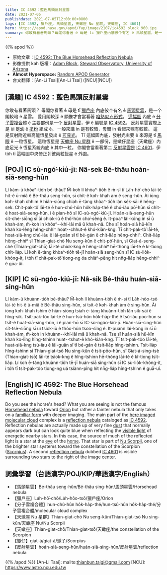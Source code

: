 ```yaml
---
title: IC 4592：藍色馬頭反射星雲
date: 2021-07-05
publishdate: 2021-07-05T12:00:00+0800
tags: [IC 4592, 獵戶座, 馬頭星雲, 天蠍座 Nu 星群, 天蠍座, IC 4601]
hero: https://apod.nasa.gov/apod/fap/image/2107/ic4592_block_960.jpg
summary: 你敢有看著馬頭？毋閣你看著 ê 毋是 tī 獵戶座內底彼个有名 ê 馬頭星雲，是一个閣較暗 ê 星雲。
---
```


{{% apod %}}

- 原始文章：[IC 4592: The Blue Horsehead Reflection Nebula](https://apod.nasa.gov/apod/ap210705.html)
- 影像提供 kah 版權：[Adam Block](https://www.adamblockphotos.com/), [Steward Observatory, University of Arizona](http://www.as.arizona.edu/)
- **Almost Hyperspace:** [Random APOD Generator](https://apod.nasa.gov/apod/random_apod.html)
- 台文翻譯：[An-Li Tsai][An-Li Tsai] ([NCU][NCU])

## [漢羅] IC 4592：藍色馬頭反射星雲
你敢有看著馬頭？
毋閣你看著 ê 毋是 tī [獵戶座][Orion] 內底彼个有名 ê [馬頭星雲][Horsehead nebula]，是一个閣較暗 ê 星雲。
愛用閣較深 ê 顯像才會當看著 [咱熟似 ê 形式][familiar form t]。
[這幅圖][here imaged] 內底 ê [分子雲複合體][molecular cloud] ê 主要部份是一个 [反射星雲][reflection nebula]，伊 ê 編號是 [IC 4592][IC 4592]。
反射星雲實際上是 ùi 足幼 ê [塗粉][dust] 組成 ê。
一般來講 in 是有較暗，毋閣 in 看起來嘛有較藍。
這是反射附近較高能恆星發出 ê [可見光][visible light]。
Tī 這幅圖內底，發射光主要 ê 來源是 tī [馬][horse] [眼][eye] ê 一粒恆星。
這粒恆星是 [天蠍座 Nu 星群][Nu Scorpii] ê 一部份，是蠍仔星座（天蠍座）內底足光 ê 恆星系統內底 ê 其中一粒。
你閣會當看著第二 [反射星雲是][reflection nebula] [IC 4601][IC 4601]，伊 to̍h tī 這幅圖中央倚正爿彼兩粒恆星 ê 外圍。



## [POJ] IC sù-ngó͘-kiú-jī: Nâ-sek Bé-thâu hoán-siā-seng-hûn
Lí kám-ū khòaⁿ-tio̍h bé-thâu?
M̄-koh lí khòaⁿ-tio̍h ê m̄-sī tī La̍h-hō͘-chō lāi-té hit-ê ū-miâ ê Bé-thâu seng-hûn, sī chi̍t-ê koh-khah àm ê seng-hûn.
Ài iōng koh-khah chhim ê hián-siōng chiah ē-tàng khòaⁿ-tio̍h lán se̍k-sāi ê hêng-sek.
Chit-pak-tô͘ lāi-té ê hun-chú-hûn ho̍k-ha̍p-thé ê chú-iàu pō͘-hūn sī chi̍t-ê hoat-siā-seng-hûn, i ê pian-hō sī IC-sù-ngó͘-kiú-jī.
Hoán-siā-seng-hûn si̍t-chè-siōng sī ùi chiok-iù ê thô͘-hún cho͘-sêng ê.
It-poaⁿ lâi-kóng in sī ū khah-àm, m̄-koh in khòaⁿ--khí-lâi mā ū khah-nâ.
Che sī hoán-siā hū-kīn khah ko-lêng hêng-chhiⁿ hoat--chhut-ê khó-kiàn-kng.
Tī chit-pak-tô͘ lāi-té, hoat-siā-kng chú-iàu ê lâi-goân sī tī bé-gán ê chi̍t-lia̍p hêng-chhiⁿ.
Chit-lia̍p hêng-chhiⁿ sī Thian-giat-chō Nu seng-kûn ê chi̍t-pō͘-hūn, sī Giat-á-seng-chè (Thian-giat-chō) lāi-té chiok-kng ê hêng-chhiⁿ hē-thóng lāi-té ê kî-tiong chi̍t-lia̍p.
Lí koh ē-tàng khòaⁿ-tio̍h tē-jī hoán-siā seng-hûn sī IC sù-lio̍k-khòng-it, i to̍h tī chit-pak-tô͘ tiong-ng óa chiàⁿ-pêng hit nn̄g-lia̍p hêng-chhiⁿ ê gōa-ûi.



## [KIP] IC sù-ngóo-kiú-jī: Nâ-sik Bé-thâu huán-siā-sing-hûn
Lí kám-ū khuànn-tio̍h bé-thâu?
M̄-koh lí khuànn-tio̍h ê m̄-sī tī La̍h-hōo-tsō lāi-té hit-ê ū-miâ ê Bé-thâu sing-hûn, sī tsi̍t-ê koh-khah àm ê sing-hûn.
Ài iōng koh-khah tshim ê hián-siōng tsiah ē-tàng khuànn-tio̍h lán si̍k-sāi ê hîng-sik.
Tsit-pak-tôo lāi-té ê hun-tsú-hûn ho̍k-ha̍p-thé ê tsú-iàu pōo-hūn sī tsi̍t-ê huat-siā-sing-hûn, i ê pian-hō sī IC-sù-ngóo-kiú-jī.
Huán-siā-sing-hûn si̍t-tsè-siōng sī uì tsiok-iù ê thôo-hún tsoo-sîng ê.
It-puann lâi-kóng in sī ū khah-àm, m̄-koh in khuànn--khí-lâi mā ū khah-nâ.
Tse sī huán-siā hū-kīn khah ko-lîng hîng-tshinn huat--tshut-ê khó-kiàn-kng.
Tī tsit-pak-tôo lāi-té, huat-siā-kng tsú-iàu ê lâi-guân sī tī bé-gán ê tsi̍t-lia̍p hîng-tshinn.
Tsit-lia̍p hîng-tshinn sī Thian-giat-tsō Nu sing-kûn ê tsi̍t-pōo-hūn, sī Giat-á-sing-tsè (Thian-giat-tsō) lāi-té tsiok-kng ê hîng-tshinn hē-thóng lāi-té ê kî-tiong tsi̍t-lia̍p.
Lí koh ē-tàng khuànn-tio̍h tē-jī huán-siā sing-hûn sī IC sù-lio̍k-khòng-it, i to̍h tī tsit-pak-tôo tiong-ng uá tsiànn-pîng hit nn̄g-lia̍p hîng-tshinn ê guā-uî.




## [English] IC 4592: The Blue Horsehead Reflection Nebula
Do you see the horse's head?
What you are seeing is not the famous [Horsehead nebula][Horsehead nebula] toward [Orion][Orion] but rather a fainter nebula that only takes on a [familiar form][familiar form] with deeper imaging.
The main part of the [here imaged][here imaged] [molecular cloud][molecular cloud] complex is a [reflection nebula][reflection nebula] cataloged as [IC 4592][IC 4592].
Reflection nebulas are actually made up of very fine [dust][dust] that normally appears dark but can look quite blue when reflecting the [visible light][visible light] of energetic nearby stars.
In this case, the source of much of the reflected light is a star at the [eye][eye] of the [horse][horse].
That star is part of [Nu Scorpii][Nu Scorpii], one of the brighter star systems toward the constellation of the Scorpion ([Scorpius][Scorpius]).
A second [reflection nebula][reflection nebula] dubbed [IC 4601][IC 4601] is visible surrounding two stars to the right of the image center.


## 詞彙學習（台語漢字/POJ/KIP/華語漢字/English）


- 【馬頭星雲】Bé-thâu seng-hûn/Bé-thâu sing-hûn/馬頭星雲/Horsehead nebula
- 【獵戶座】La̍h-hō͘-chō/La̍h-hōo-tsō/獵戶座/Orion
- 【分子雲複合體】hun-chú-hûn ho̍k-ha̍p-thé/hun-tsú-hûn ho̍k-ha̍p-thé/分子雲複合體/molecular cloud complex
- 【天蠍座 Nu 星群】Thian-giat-chō Nu seng-kûn/Thian-giat-tsō Nu sing-kûn/天蠍座 Nu/Nu Scorpii
- 【天蠍座】Thian-giat-chō/Thian-giat-tsō/天蠍座/the constellation of the Scorpion
- 【蠍仔】giat-á/giat-á/蠍子/Scorpius
- 【反射星雲】hoán-siā-seng-hûn/huán-siā-sing-hûn/反射星雲/reflection nebula

{{% /apod %}}
[An-Li Tsai]: mailto:thianbun.taigi@gmail.com
[NCU]: https://www.astro.ncu.edu.tw


[Horsehead nebula]:https://apod.nasa.gov/apod/ap121021.html
[Orion]:https://apod.nasa.gov/apod/ap120909.html
[familiar form]:https://apod.nasa.gov/apod/ap210704.html
[familiar form t]:https://apod.tw/daily/20210704/
[here imaged]:https://www.adamblockphotos.com/ic4592.html
[molecular cloud]:https://apod.nasa.gov/apod/ap201122.html
[reflection nebula]:https://en.wikipedia.org/wiki/Reflection_nebula
[IC 4592]:https://en.wikipedia.org/wiki/IC_4592
[dust]:https://apod.nasa.gov/apod/ap030706.html
[visible light]:https://science.nasa.gov/ems/09_visiblelight
[eye]:https://www.youtube.com/watch?v=tw0VJ1K93PM
[horse]:http://3.bp.blogspot.com/-DYPBo1QCnls/UBAUokUjOFI/AAAAAAAAAck/gSVevljIUUc/s640/funnyface.jpg
[Nu Scorpii]:http://en.wikipedia.org/wiki/Nu_Scorpii
[Scorpius]:https://en.wikipedia.org/wiki/Scorpius
[reflection nebula]:https://apod.nasa.gov/apod/fap/reflection_nebulae.html
[IC 4601]:http://wise.ssl.berkeley.edu/gallery_ic4601.html
